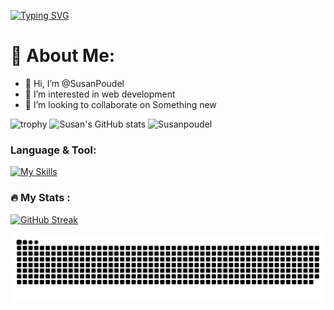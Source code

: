   [![Typing SVG](https://readme-typing-svg.demolab.com?font=Fira+Code&pause=1000&width=435&lines=Welcome+to+Susan's+Profile)](https://git.io/typing-svg)
# 💫 About Me:
- 👋 Hi, I’m @SusanPoudel
- 👀 I’m interested in web development 
- 💞️ I’m looking to collaborate on Something new
 
![trophy](https://github-profile-trophy.vercel.app/?username=SusanPoudel&theme=light)
![Susan's GitHub stats](https://github-readme-stats.vercel.app/api?username=Susanpoudel&theme=show_icons=true)
<img align="" src="https://github-readme-stats.vercel.app/api/top-langs?username=Susanpoudel&show_icons=true&locale=en&layout=compact" alt="Susanpoudel" />

### Language & Tool:  
[![My Skills](https://skillicons.dev/icons?i=laravel,html,css,bootstrap,js,jquery,c,cpp,java,php,git,github,linux,mysql,vscode,react)]()
### :fire: My Stats :
[![GitHub Streak](https://streak-stats.demolab.com/?user=SusanPoudel&theme=light&hide)](https://git.io/streak-stats)

<p align="left"><img src="https://github.com/SusanPoudel/SusanPoudel/blob/output/github-contribution-grid-snake-dark.svg" alt="GitHub Contribution Grid Snake"></p>

